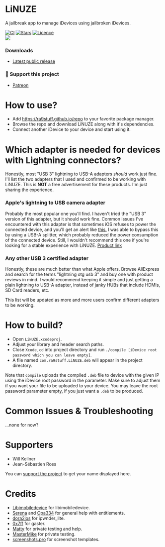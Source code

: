 # LiNUZE
A jailbreak app to manage iDevices using jailbroken iDevices.

[![CI](https://img.shields.io/github/actions/workflow/status/rA9stuff/LiNUZE/ci.yml?branch=main&style=for-the-badge)](https://github.com/rA9stuff/LiNUZE/actions)
[![Stars](https://img.shields.io/github/stars/rA9stuff/linuze?style=for-the-badge)](https://github.com/rA9stuff/LiNUZE/stargazers)
[![Licence](https://img.shields.io/github/license/rA9stuff/linuze?style=for-the-badge)](https://github.com/rA9stuff/LiNUZE/blob/master/LICENSE.md)
<br/>
<img align="center" src="https://media.havoc.app/6418de029209db9d61fe6037">
### Downloads
* [Latest public release](https://github.com/rA9stuff/LiNUZE/releases)

### 🤍 Support this project
* [Patreon](https://www.patreon.com/rA9stuff)

# How to use?
* Add https://ra9stuff.github.io/repo to your favorite package manager.
* Browse the repo and download LiNUZE along with it's dependencies.
* Connect another iDevice to your device and start using it.

# Which adapter is needed for devices with Lightning connectors?

Honestly, most "USB 3" lightning to USB-A adapters *should* work just fine. I'll list the two adapters that I used and confirmed to be working with LiNUZE. This is **NOT** a free advertisement for these products. I'm just sharing the experience.

### Apple's lightning to USB camera adapter
Probably the most popular one you'll find. I haven't tried the "USB 3" version of this adapter, but it should work fine.
Common issues I've encountered with this adapter is that sometimes iOS refuses to power the connected device, and you'll get an alert like [this.](https://i.imgur.com/7NmdfMo.jpg) I was able to bypass this by using a USB-A splitter, which probably reduced the power consumption of the connected device. Still, I wouldn't recommend this one if you're looking for a stable experience with LiNUZE. [Product link](https://www.apple.com/shop/product/MD821AM/A/lightning-to-usb-camera-adapter)
### Any other USB 3 certified adapter
Honestly, these are much better than what Apple offers. Browse AliExpress and search for the terms "lightning otg usb 3" and buy one with product reviews in mind. I would recommend keeping it simple and just getting a plain lightning to USB-A adapter, instead of janky HUBs that include HDMIs, SD Card readers, etc.   

This list will be updated as more and more users confirm different adapters to be working.

# How to build?

* Open `LiNUZE.xcodeproj`.   
* Adjust your library and header search paths.   
* Close `Xcode`, `cd` into project directory and run `./compile [iDevice root password which you can leave empty]`.   
* A file named `com.ra9stuff.LiNUZE.deb` will appear in the project directory.   
   
Note that `compile` uploads the compiled `.deb` file to device with the given IP using the iDevice root password in the parameter. Make sure to adjust them if you want your file to be uploaded to your device. You may leave the root password parameter empty, if you just want a `.deb` to be produced.

# Common Issues & Troubleshooting

...none for now?   

# Supporters

* Will Kellner
* Jean-Sébastien Ross

You can [support the project](https://www.patreon.com/rA9stuff) to get your name displayed here.

# Credits
* [Libimobiledevice](https://libimobiledevice.org) for libimobiledevice.
* [Serena](https://twitter.com/CoreSerena) and [Opa334](https://twitter.com/opa334dev) for general help with entitlements.
* [dora2ios](https://twitter.com/dora2ios) for ipwnder_lite. 
* [0x7ff](https://github.com/0x7ff) for gaster. 
* [Matty](https://twitter.com/moski_dev) for private testing and help.
* [MasterMike](https://twitter.com/MasterMike88) for private testing.
* [screenshots.pro](https://screenshots.pro) for screenshot templates.
